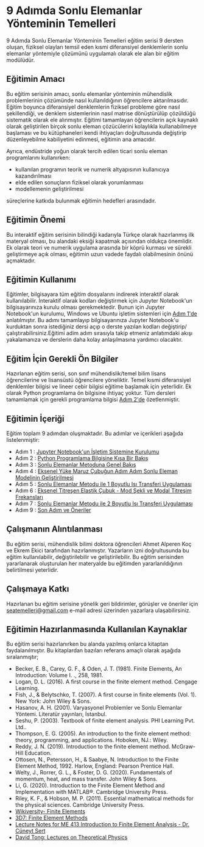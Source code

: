 # 9 Adımda Sonlu Elemanlar Yönteminin Temelleri

9 Adımda Sonlu Elemanlar Yönteminin Temelleri eğitim serisi 9 dersten oluşan, fiziksel olayları temsil eden kısmi diferansiyel denklemlerin sonlu elemanlar yöntemiyle çözümünü uygulamalı olarak ele alan bir eğitim modülüdür.

## Eğitimin Amacı

Bu eğitim serisinin amacı, sonlu elemanlar yönteminin mühendislik problemlerinin çözümünde nasıl kullanıldığının öğrencilere aktarılmasıdır. Eğitim boyunca diferansiyel denklemlerin fiziksel probleme göre nasıl şekillendiği, ve denklem sistemlerinin nasıl matrise dönüştürülüp çözüldüğü sistematik olarak ele alınmıştır. Eğitimi tamamlayan öğrencilerin açık kaynaklı olarak geliştirilen birçok sonlu eleman çözücülerini kolaylıkla kullanabilmeye başlaması ve bu kütüphaneleri kendi ihtiyaçları doğrultusunda değiştirip düzenleyebilme kabiliyetini edinmesi, eğitimin ana amacıdır. 

Ayrıca, endüstride yoğun olarak tercih edilen ticari sonlu eleman programlarını kullanırken:

- kullanılan programın teorik ve numerik altyapısının kullanıcıya kazandırılması
- elde edilen sonuçların fiziksel olarak yorumlanması
- modellemenin geliştirilmesi 

süreçlerine katkıda bulunmak eğitimin hedefleri arasındadır. 

## Eğitimin Önemi

Bu interaktif eğitim serisinin bilindiği kadarıyla Türkçe olarak hazırlanmış ilk materyal olması, bu alandaki eksiği kapatmak açısından oldukça önemlidir. Ek olarak teori ve numerik uygulama arasında bir köprü kurması ve sürekli geliştirmeye açık olması, eğitimin uzun vadede faydalı olabilmesinin önünü açmaktadır. 

## Eğitimin Kullanımı

Eğitimler, bilgisayara tüm eğitim dosyalarını indirerek interaktif olarak kullanılabilir. İnteraktif olarak kodları değiştirmek için Jupyter Notebook'un bilgisayarınıza kurulu olması gerekmektedir. Bunun için Jupyter Notebook'un kurulumu, Windows ve Ubuntu işletim sistemleri için [Adım 1'de](https://github.com/ekremekc/SEA-Temelleri/blob/main/Dersler/1_JupyterNotebookKurulum.ipynb) anlatılmıştır. Bu adımı tamamlayıp bilgisayarınıza Jupyter Notebook'u kurduktan sonra istediğiniz dersi açıp o derste yazılan kodları değiştirip/çalıştırabilirsiniz.Eğitimi adim adım sırasıyla takip etmeniz anlatımdaki akışı yakalamanıza ve derslerin daha kolay anlaşılmasına yardımcı olacaktır.

## Eğitim İçin Gerekli Ön Bilgiler

Hazırlanan eğitim serisi, son sınıf mühendislik/temel bilim lisans öğrencilerine ve lisansüstü öğrencilere yöneliktir. Temel kısmi diferansiyel denklemler bilgisi ve lineer cebir bilgisi eğitime başlamak için yeterlidir. Ek olarak Python programlama ön bilgisine ihtiyaç yoktur. Tüm dersleri tamamlamak için gerekli programlama bilgisi [Adım 2'de](https://github.com/ekremekc/SEA-Temelleri/blob/main/Dersler/2_PythonGiris.ipynb) özetlenmiştir.   

## Eğitimin İçeriği

Eğitim toplam 9 adımdan oluşmaktadır. Bu adımlar ve içerikleri aşağıda listelenmiştir:

- Adım 1 : [Jupyter Notebook'un İşletim Sistemine Kurulumu](https://github.com/ekremekc/SEA-Temelleri/blob/main/Dersler/1_JupyterNotebookKurulum.ipynb) 
- Adım 2 : [Python Programlama Bilgisine Kısa Bir Bakış](https://github.com/ekremekc/SEA-Temelleri/blob/main/Dersler/2_PythonGiris.ipynb) 
- Adım 3 : [Sonlu Elemanlar Metoduna Genel Bakış](https://github.com/ekremekc/SEA-Temelleri/blob/main/Dersler/3_Sonlu_Elemanlar_Metodu_Genel_Bakis.ipynb) 
- Adım 4 : [Eksenel Yüke Maruz Çubuğun Adım Adım Sonlu Eleman Modelinin Geliştirilmesi](https://github.com/ekremekc/SEA-Temelleri/blob/main/Dersler/4_a.ipynb) 
- Adım 5 : [Sonlu Elemanlar Metodu ile 1 Boyutlu Isı Transferi Uygulaması](https://github.com/seatemelleri/SEA-Temelleri/blob/main/Dersler/5_Isi_Denklemi_1B.ipynb) 
- Adım 6 : [Eksenel Titreşen Elastik Çubuk - Mod Şekli ve Modal Titreşim Frekansları ](https://github.com/seatemelleri/SEA-Temelleri/blob/main/Dersler/6.ipynb) 
- Adım 7 : [Sonlu Elemanlar Metodu ile 2 Boyutlu Isı Transferi Uygulaması](https://github.com/seatemelleri/SEA-Temelleri/blob/main/Dersler/7_a.ipynb) 
- Adım 9 : [Son Adım ve Öneriler](https://github.com/seatemelleri/SEA-Temelleri/blob/main/Dersler/9.ipynb)

## Çalışmanın Alıntılanması

Bu eğitim serisi, mühendislik bilimi doktora öğrencileri Ahmet Alperen Koç ve Ekrem Ekici tarafından hazırlanmıştır. Yazarların izni doğrultusunda bu eğitim kullanılabilir, değiştirilebilir ve geliştirilebilir. Bu eğitim serisinden yararlanarak oluşturulan her materyalde bu eğitimden yararlanıldığının belirtilmesi yeterlidir.

## Çalışmaya Katkı

Hazırlanan bu eğitim serisine yönelik geri bildirimler, görüşler ve öneriler için <a href="mailto:seatemelleri@gmail.com">seatemelleri@gmail.com</a> e-mail adresi üzerinden yazarlara ulaşabilirsiniz.  

## Eğitimin Hazırlanmasında Kullanılan Kaynaklar

Bu eğitim serisi hazırlanırken bu alanda yazılmış onlarca kitaptan faydalanılmıştır. Bu kitaplardan bazıları referans amaçlı olarak aşağıda sıralanmıştır;

- Becker, E. B., Carey, G. F., & Oden, J. T. (1981). Finite Elements, An Introduction: Volume I. ., 258, 1981.
- Logan, D. L. (2016). A first course in the finite element method. Cengage Learning.
- Fish, J., & Belytschko, T. (2007). A first course in finite elements (Vol. 1). New York: John Wiley & Sons.
- Hasanov, A. H. (2001). Varyasyonel Problemler ve Sonlu Elemanlar Yöntemi. Literatür yayınları, İstanbul.
- Seshu, P. (2003). Textbook of finite element analysis. PHI Learning Pvt. Ltd..
- Thompson, E. G. (2005). An introduction to the finite element method: theory, programming, and applications. Hoboken, NJ.: Wiley.
- Reddy, J. N. (2019). Introduction to the finite element method. McGraw-Hill Education.
- Ottosen, N., Petersson, H., & Saabye, N. Introduction to the Finite Element Method, 1992. Harlow, England: Pearson Prentice Hall.
- Welty, J., Rorrer, G. L., & Foster, D. G. (2020). Fundamentals of momentum, heat, and mass transfer. John Wiley & Sons.
- Li, G. (2020). Introduction to the Finite Element Method and Implementation with MATLAB®. Cambridge University Press.
- Riley, K. F., & Hobson, M. P. (2011). Essential mathematical methods for the physical sciences. Cambridge University Press.
- [Wikiversity- Finite Elements](https://en.wikiversity.org/wiki/Finite_elements) 
- [3D7: Finite Element Methods](https://github.com/garth-wells/notebooks-3D7)
- [Lecture Notes for ME 413 Introduction to Finite Element Analysis - Dr. Cüneyt Sert](https://users.metu.edu.tr/home204/csert/wwwhome/teaching_notes.htm)
- [David Tong: Lectures on Theoretical Physics](http://www.damtp.cam.ac.uk/user/tong/teaching.html)
